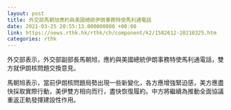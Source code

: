 ```yaml
---
layout: post
title: 外交部馬朝旭應約與美國總統伊朗事務特使馬利通電話
date: 2021-03-25 20:55:13.000000000 +08:00
link: https://news.rthk.hk/rthk/ch/component/k2/1582612-20210325.htm
categories: rthk
---
```


外交部表示，外交部副部長馬朝旭，應約與美國總統伊朗事務特使馬利通電話，雙方就伊朗核問題交換意見。

馬朝旭表示，當前伊朗核問題局勢出現一些新變化，各方應增強緊迫感，美方應盡快採取實際行動，美伊雙方相向而行，盡快恢復履約。中方將繼續為推動全面協議重返正軌發揮建設性作用。
